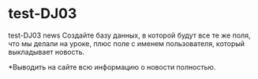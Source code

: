 # test-DJ03
 test-DJ03 news
Создайте базу данных, в которой будут все те же поля, что мы делали на уроке, плюс поле с именем пользователя,
 который выкладывает новость.

*Выводить на сайте всю информацию о новости полностью.